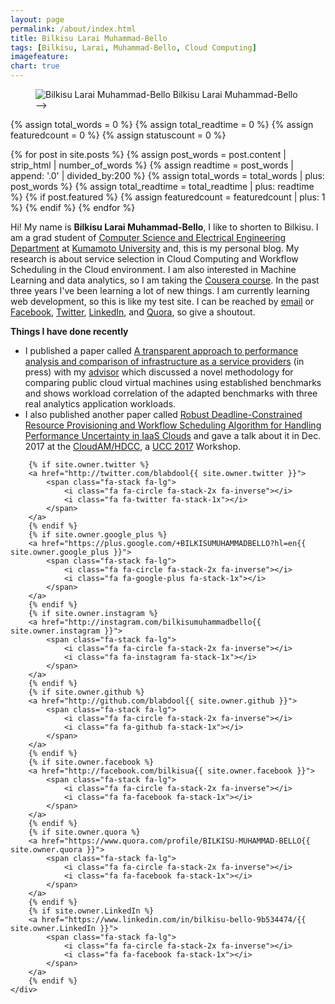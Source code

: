```yaml
---
layout: page
permalink: /about/index.html
title: Bilkisu Larai Muhammad-Bello
tags: [Bilkisu, Larai, Muhammad-Bello, Cloud Computing]
imagefeature:
chart: true
---
```

<figure>
  <img src="blabdool.github.io/images/about_me_image.jpg" alt="Bilkisu Larai Muhammad-Bello">
  <!-<figcaption> Bilkisu Larai Muhammad-Bello</figcaption> -->
</figure>

{% assign total_words = 0 %}
{% assign total_readtime = 0 %}
{% assign featuredcount = 0 %}
{% assign statuscount = 0 %}

{% for post in site.posts %}
    {% assign post_words = post.content | strip_html | number_of_words %}
    {% assign readtime = post_words | append: '.0' | divided_by:200 %}
    {% assign total_words = total_words | plus: post_words %}
    {% assign total_readtime = total_readtime | plus: readtime %}
    {% if post.featured %}
    {% assign featuredcount = featuredcount | plus: 1 %}
    {% endif %}
{% endfor %}


Hi! My name is **Bilkisu Larai Muhammad-Bello**, I like to shorten to Bilkisu. I am a grad student of [Computer Science and Electrical Engineering Department](http://www.eng.kumamoto-u.ac.jp/english/dept/dept06.html) at [Kumamoto University](http://www.kumamoto-u.ac.jp/) and, this is my personal blog. My research is about service selection in Cloud Computing and Workflow Scheduling in the Cloud environment. I am also interested in Machine Learning and data analytics, so I am taking the [Cousera course](https://www.coursera.org/learn/machine-learning). In the past three years I've been learning a lot of new things. I am currently learning web development, so this is like my test site. I can be reached by [email](blabdool@gmail.com) or [Facebook](http://facebook.com/bilkisua), [Twitter](http://twitter.com/blabdool), [LinkedIn](https://www.linkedin.com/in/bilkisu-bello-9b534474/), and [Quora](https://www.quora.com/profile/BILKISU-MUHAMMAD-BELLO), so give a shoutout.

**Things I have done recently**
* I published a paper called [A transparent approach to performance analysis and comparison of infrastructure as a service providers](http://www.sciencedirect.com/science/article/pii/S0045790617311746) (in press) with my [advisor](http://www.dbms.cs.kumamoto-u.ac.jp/~aritsugi/intro.shtml) which discussed a novel methodology for comparing public cloud virtual machines using established benchmarks and shows workload correlation of the adapted benchmarks with three real analytics application workloads.
* I also published another paper called [Robust Deadline-Constrained Resource Provisioning and Workflow Scheduling Algorithm for Handling Performance Uncertainty in IaaS Clouds](https://dl.acm.org/citation.cfm?id=3148110&CFID=1023126095&CFTOKEN=89513308) and gave a talk about it in Dec. 2017 at the [CloudAM/HDCC](cloudam2017.lncc.br), a [UCC 2017](http://www.depts.ttu.edu/cac/conferences/ucc2017/) Workshop.



<div class="social-icons">

        {% if site.owner.twitter %}
        <a href="http://twitter.com/blabdool{{ site.owner.twitter }}">
            <span class="fa-stack fa-lg">
                <i class="fa fa-circle fa-stack-2x fa-inverse"></i>
                <i class="fa fa-twitter fa-stack-1x"></i>
            </span>
        </a>
        {% endif %}
        {% if site.owner.google_plus %}
        <a href="https://plus.google.com/+BILKISUMUHAMMADBELLO?hl=en{{ site.owner.google_plus }}">
            <span class="fa-stack fa-lg">
                <i class="fa fa-circle fa-stack-2x fa-inverse"></i>
                <i class="fa fa-google-plus fa-stack-1x"></i>
            </span>
        </a>
        {% endif %}
        {% if site.owner.instagram %}
        <a href="http://instagram.com/bilkisumuhammadbello{{ site.owner.instagram }}">
            <span class="fa-stack fa-lg">
                <i class="fa fa-circle fa-stack-2x fa-inverse"></i>
                <i class="fa fa-instagram fa-stack-1x"></i>
            </span>
        </a>
        {% endif %}
        {% if site.owner.github %}
        <a href="http://github.com/blabdool{{ site.owner.github }}">
            <span class="fa-stack fa-lg">
                <i class="fa fa-circle fa-stack-2x fa-inverse"></i>
                <i class="fa fa-github fa-stack-1x"></i>
            </span>
        </a>
        {% endif %}
        {% if site.owner.facebook %}
        <a href="http://facebook.com/bilkisua{{ site.owner.facebook }}">
            <span class="fa-stack fa-lg">
                <i class="fa fa-circle fa-stack-2x fa-inverse"></i>
                <i class="fa fa-facebook fa-stack-1x"></i>
            </span>
        </a>
        {% endif %}
        {% if site.owner.quora %}
        <a href="https://www.quora.com/profile/BILKISU-MUHAMMAD-BELLO{{ site.owner.quora }}">
            <span class="fa-stack fa-lg">
                <i class="fa fa-circle fa-stack-2x fa-inverse"></i>
                <i class="fa fa-facebook fa-stack-1x"></i>
            </span>
        </a>
        {% endif %}
        {% if site.owner.LinkedIn %}
        <a href="https://www.linkedin.com/in/bilkisu-bello-9b534474/{{ site.owner.LinkedIn }}">
            <span class="fa-stack fa-lg">
                <i class="fa fa-circle fa-stack-2x fa-inverse"></i>
                <i class="fa fa-facebook fa-stack-1x"></i>
            </span>
        </a>
        {% endif %}
    </div>
